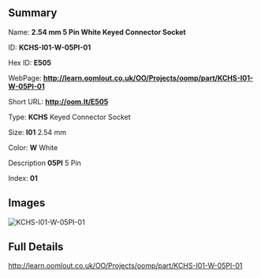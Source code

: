 

## Summary
 
Name: __2.54 mm 5 Pin White Keyed Connector Socket__

ID: __KCHS-I01-W-05PI-01__

Hex ID: __E505__

WebPage: __http://learn.oomlout.co.uk/OO/Projects/oomp/part/KCHS-I01-W-05PI-01__

Short URL: __http://oom.lt/E505__


Type: __KCHS__ Keyed Connector Socket 

Size: __I01__ 2.54 mm 

Color: __W__ White 

Description __05PI__ 5 Pin 

Index: __01__


## Images
![KCHS-I01-W-05PI-01](http://oomlout.com/oomp-gen/parts/KCHS-I01-W-05PI-01/KCHS-I01-W-05PI-01_420.jpg)



## Full Details

 http://learn.oomlout.co.uk/OO/Projects/oomp/part/KCHS-I01-W-05PI-01














